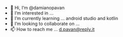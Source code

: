 - 👋 Hi, I’m @damianopavan
- 👀 I’m interested in ...
- 🌱 I’m currently learning ... android studio and kotlin
- 💞️ I’m looking to collaborate on ...
- 📫 How to reach me ... d.pavan@reply.it

<!---
damianopavan/damianopavan is a ✨ special ✨ repository because its `README.md` (this file) appears on your GitHub profile.
You can click the Preview link to take a look at your changes.
--->
